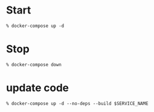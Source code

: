 # Start

```
% docker-compose up -d
```

# Stop

```
% docker-compose down
```

# update code

```
% docker-compose up -d --no-deps --build $SERVICE_NAME 
```
